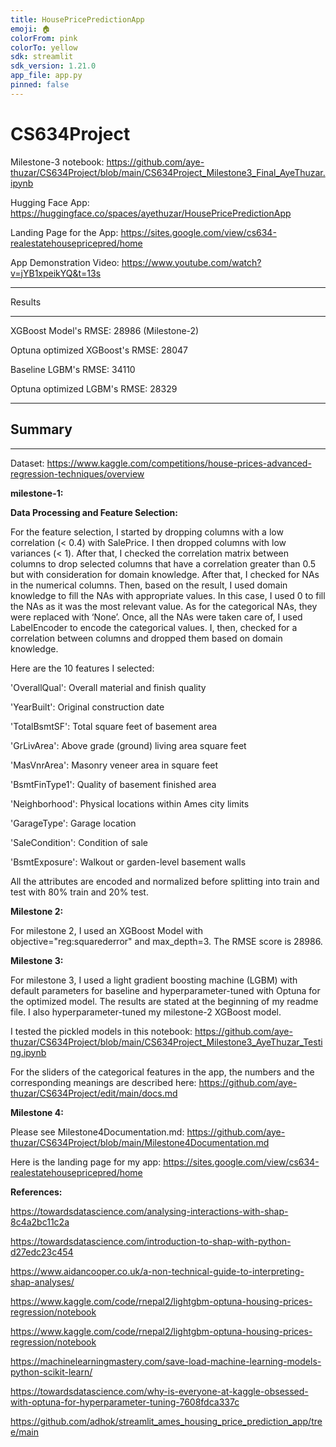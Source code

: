 ```yaml
---
title: HousePricePredictionApp
emoji: 🏠
colorFrom: pink
colorTo: yellow
sdk: streamlit
sdk_version: 1.21.0
app_file: app.py
pinned: false
---
```


# CS634Project

Milestone-3 notebook: https://github.com/aye-thuzar/CS634Project/blob/main/CS634Project_Milestone3_Final_AyeThuzar.ipynb

Hugging Face App: https://huggingface.co/spaces/ayethuzar/HousePricePredictionApp

Landing Page for the App: https://sites.google.com/view/cs634-realestatehousepricepred/home

App Demonstration Video: https://www.youtube.com/watch?v=jYB1xpeikYQ&t=13s

***********

Results

***********

XGBoost Model's RMSE: 28986  (Milestone-2)

Optuna optimized XGBoost's RMSE: 28047

Baseline LGBM's RMSE: 34110

Optuna optimized LGBM's RMSE: 28329

***********

## Summary 

***********

Dataset: https://www.kaggle.com/competitions/house-prices-advanced-regression-techniques/overview

**milestone-1:** 

**Data Processing and Feature Selection:**

For the feature selection, I started by dropping columns with a low correlation (< 0.4) with SalePrice. I then dropped columns with low variances (< 1). After that, I checked the correlation matrix between columns to drop selected columns that have a correlation greater than 0.5 but with consideration for domain knowledge. After that, I checked for NAs in the numerical columns. Then, based on the result, I used domain knowledge to fill the NAs with appropriate values. In this case, I used 0 to fill the NAs as it was the most relevant value. As for the categorical NAs, they were replaced with ‘None’. Once, all the NAs were taken care of, I used LabelEncoder to encode the categorical values. I, then, checked for a correlation between columns and dropped them based on domain knowledge.

Here are the 10 features I selected:

 'OverallQual': Overall material and finish quality
 
 'YearBuilt': Original construction date
 
 'TotalBsmtSF': Total square feet of basement area
 
 'GrLivArea': Above grade (ground) living area square feet
 
 'MasVnrArea': Masonry veneer area in square feet
 
 'BsmtFinType1': Quality of basement finished area
 
 'Neighborhood': Physical locations within Ames city limits
 
 'GarageType': Garage location
 
 'SaleCondition': Condition of sale
 
 'BsmtExposure': Walkout or garden-level basement walls

All the attributes are encoded and normalized before splitting into train and test with 80% train and 20% test.

**Milestone 2:**

For milestone 2, I used an XGBoost Model with objective="reg:squarederror" and max_depth=3. The RMSE score is 28986.

**Milestone 3:**

For milestone 3, I used a light gradient boosting machine (LGBM) with default parameters for baseline and hyperparameter-tuned with Optuna for the optimized model. The results are stated at the beginning of my readme file. I also hyperparameter-tuned my milestone-2 XGBoost model.

I tested the pickled models in this notebook: https://github.com/aye-thuzar/CS634Project/blob/main/CS634Project_Milestone3_AyeThuzar_Testing.ipynb

For the sliders of the categorical features in the app, the numbers and the corresponding meanings are described here: https://github.com/aye-thuzar/CS634Project/edit/main/docs.md

**Milestone 4:**

Please see Milestone4Documentation.md: https://github.com/aye-thuzar/CS634Project/blob/main/Milestone4Documentation.md

Here is the landing page for my app: https://sites.google.com/view/cs634-realestatehousepricepred/home

**References:**

https://towardsdatascience.com/analysing-interactions-with-shap-8c4a2bc11c2a

https://towardsdatascience.com/introduction-to-shap-with-python-d27edc23c454

https://www.aidancooper.co.uk/a-non-technical-guide-to-interpreting-shap-analyses/

https://www.kaggle.com/code/rnepal2/lightgbm-optuna-housing-prices-regression/notebook

https://www.kaggle.com/code/rnepal2/lightgbm-optuna-housing-prices-regression/notebook

https://machinelearningmastery.com/save-load-machine-learning-models-python-scikit-learn/

https://towardsdatascience.com/why-is-everyone-at-kaggle-obsessed-with-optuna-for-hyperparameter-tuning-7608fdca337c

https://github.com/adhok/streamlit_ames_housing_price_prediction_app/tree/main
